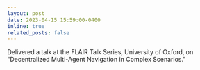 ```yaml
---
layout: post
date: 2023-04-15 15:59:00-0400
inline: true
related_posts: false
---
```


Delivered a talk at the FLAIR Talk Series, University of Oxford, on “Decentralized Multi-Agent Navigation in Complex Scenarios."
